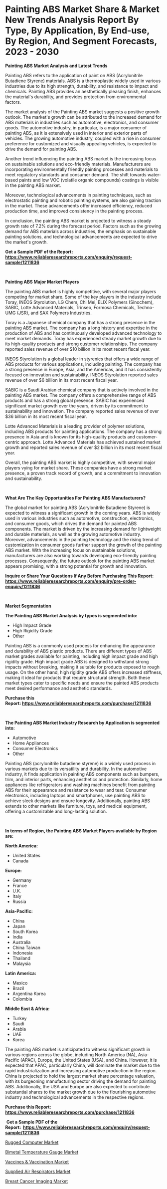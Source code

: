 <p><h1>Painting ABS Market Share & Market New Trends Analysis Report By Type, By Application, By End-use, By Region, And Segment Forecasts, 2023 - 2030</h1></p><p><strong>Painting ABS Market Analysis and Latest Trends</strong></p>
<p><p>Painting ABS refers to the application of paint on ABS (Acrylonitrile Butadiene Styrene) materials. ABS is a thermoplastic widely used in various industries due to its high strength, durability, and resistance to impact and chemicals. Painting ABS provides an aesthetically pleasing finish, enhances the material's durability, and provides protection from environmental factors.</p><p>The market analysis of the Painting ABS market suggests a positive growth outlook. The market's growth can be attributed to the increased demand for ABS materials in industries such as automotive, electronics, and consumer goods. The automotive industry, in particular, is a major consumer of painting ABS, as it is extensively used in interior and exterior parts of vehicles. The growing automotive industry, coupled with a rise in consumer preference for customized and visually appealing vehicles, is expected to drive the demand for painting ABS.</p><p>Another trend influencing the painting ABS market is the increasing focus on sustainable solutions and eco-friendly materials. Manufacturers are incorporating environmentally friendly painting processes and materials to meet regulatory standards and consumer demand. The shift towards water-based paints and low VOC (volatile organic compounds) coatings is visible in the painting ABS market.</p><p>Moreover, technological advancements in painting techniques, such as electrostatic painting and robotic painting systems, are also gaining traction in the market. These advancements offer increased efficiency, reduced production time, and improved consistency in the painting process.</p><p>In conclusion, the painting ABS market is projected to witness a steady growth rate of 7.2% during the forecast period. Factors such as the growing demand for ABS materials across industries, the emphasis on sustainable painting solutions, and technological advancements are expected to drive the market's growth.</p></p>
<p><strong>Get a Sample PDF of the Report:&nbsp; <a href="https://www.reliableresearchreports.com/enquiry/request-sample/1211836">https://www.reliableresearchreports.com/enquiry/request-sample/1211836</a></strong></p>
<p>&nbsp;</p>
<p><strong>Painting ABS Major Market Players</strong></p>
<p><p>The painting ABS market is highly competitive, with several major players competing for market share. Some of the key players in the industry include Toray, INEOS Styrolution, LG Chem, Chi Mei, ELIX Polymers (Sinochem), SABIC, Lotte Advanced Materials, Trinseo, Formosa Chemicals, Techno-UMG (JSR), and SAX Polymers Industries.</p><p>Toray is a Japanese chemical company that has a strong presence in the painting ABS market. The company has a long history and expertise in the production of ABS and has continuously developed advanced technology to meet market demands. Toray has experienced steady market growth due to its high-quality products and strong customer relationships. The company reported sales revenue of over $10 billion in its most recent fiscal year.</p><p>INEOS Styrolution is a global leader in styrenics that offers a wide range of ABS products for various applications, including painting. The company has a strong presence in Europe, Asia, and the Americas, and it has consistently focused on innovation and sustainability. INEOS Styrolution reported sales revenue of over $6 billion in its most recent fiscal year.</p><p>SABIC is a Saudi Arabian chemical company that is actively involved in the painting ABS market. The company offers a comprehensive range of ABS products and has a strong global presence. SABIC has experienced significant market growth over the years, driven by its commitment to sustainability and innovation. The company reported sales revenue of over $36 billion in its most recent fiscal year.</p><p>Lotte Advanced Materials is a leading provider of polymer solutions, including ABS products for painting applications. The company has a strong presence in Asia and is known for its high-quality products and customer-centric approach. Lotte Advanced Materials has achieved sustained market growth and reported sales revenue of over $2 billion in its most recent fiscal year.</p><p>Overall, the painting ABS market is highly competitive, with several major players vying for market share. These companies have a strong market presence, a proven track record of growth, and a commitment to innovation and sustainability.</p></p>
<p>&nbsp;</p>
<p><strong>What Are The Key Opportunities For Painting ABS Manufacturers?</strong></p>
<p><p>The global market for painting ABS (Acrylonitrile Butadiene Styrene) is expected to witness a significant growth in the coming years. ABS is widely used in various industries such as automotive, construction, electronics, and consumer goods, which drives the demand for painted ABS components. The market is driven by the increasing demand for lightweight and durable materials, as well as the growing automotive industry. Moreover, advancements in the painting technology and the rising trend of customization in consumer goods further support the growth of the painting ABS market. With the increasing focus on sustainable solutions, manufacturers are also working towards developing eco-friendly painting processes. Consequently, the future outlook for the painting ABS market appears promising, with a strong potential for growth and innovation.</p></p>
<p><strong>Inquire or Share Your Questions If Any Before Purchasing This Report: <a href="https://www.reliableresearchreports.com/enquiry/pre-order-enquiry/1211836">https://www.reliableresearchreports.com/enquiry/pre-order-enquiry/1211836</a></strong></p>
<p>&nbsp;</p>
<p><strong>Market Segmentation</strong></p>
<p><strong>The Painting ABS Market Analysis by types is segmented into:</strong></p>
<p><ul><li>High Impact Grade</li><li>High Rigidity Grade</li><li>Other</li></ul></p>
<p><p>Painting ABS is a commonly used process for enhancing the appearance and durability of ABS plastic products. There are different types of ABS market grades available for painting, including high impact grade and high rigidity grade. High impact grade ABS is designed to withstand strong impacts without breaking, making it suitable for products exposed to rough usage. On the other hand, high rigidity grade ABS offers increased stiffness, making it ideal for products that require structural strength. Both these market types cater to specific needs and ensure the painted ABS products meet desired performance and aesthetic standards.</p></p>
<p><strong>Purchase this Report:&nbsp;<a href="https://www.reliableresearchreports.com/purchase/1211836">https://www.reliableresearchreports.com/purchase/1211836</a></strong></p>
<p>&nbsp;</p>
<p><strong>The Painting ABS Market Industry Research by Application is segmented into:</strong></p>
<p><ul><li>Automotive</li><li>Home Appliances</li><li>Consumer Electronics</li><li>Other</li></ul></p>
<p><p>Painting ABS (acrylonitrile butadiene styrene) is a widely used process in various markets due to its versatility and durability. In the automotive industry, it finds application in painting ABS components such as bumpers, trim, and interior parts, enhancing aesthetics and protection. Similarly, home appliances like refrigerators and washing machines benefit from painting ABS for their appearance and resistance to wear and tear. Consumer electronics, including laptops and smartphones, use painting ABS to achieve sleek designs and ensure longevity. Additionally, painting ABS extends to other markets like furniture, toys, and medical equipment, offering a customizable and long-lasting solution.</p></p>
<p>&nbsp;</p>
<p><strong>In terms of Region, the Painting ABS Market Players available by Region are:</strong></p>
<p>
    <p> <strong> North America: </strong>
        <ul>
            <li>United States</li>
            <li>Canada</li>
        </ul>
        </p> 
    <p> <strong> Europe: </strong>
        <ul>
            <li>Germany</li>
            <li>France</li>
            <li>U.K.</li>
            <li>Italy</li>
            <li>Russia</li>
        </ul>
        </p> 
    <p> <strong> Asia-Pacific: </strong>
        <ul>
            <li>China</li>
            <li>Japan</li>
            <li>South Korea</li>
            <li>India</li>
            <li>Australia</li>
            <li>China Taiwan</li>
            <li>Indonesia</li>
            <li>Thailand</li>
            <li>Malaysia</li>
        </ul>
        </p> 
    <p> <strong> Latin America: </strong>
        <ul>
            <li>Mexico</li>
            <li>Brazil</li>
            <li>Argentina Korea</li>
            <li>Colombia</li>
        </ul>
        </p> 
    <p> <strong> Middle East & Africa: </strong>
        <ul>
            <li>Turkey</li>
            <li>Saudi</li>
            <li>Arabia</li>
            <li>UAE</li>
            <li>Korea</li>
        </ul>
    </p>
    </p>
<p><p>The painting ABS market is anticipated to witness significant growth in various regions across the globe, including North America (NA), Asia-Pacific (APAC), Europe, the United States (USA), and China. However, it is expected that APAC, particularly China, will dominate the market due to the rapid industrialization and increasing automotive production in the region. China is projected to hold the largest market share percentage valuation, with its burgeoning manufacturing sector driving the demand for painting ABS. Additionally, the USA and Europe are also expected to contribute substantial shares to the market growth due to the flourishing automotive industry and technological advancements in the respective regions.</p></p>
<p><strong>Purchase this Report: <a href="https://www.reliableresearchreports.com/purchase/1211836">https://www.reliableresearchreports.com/purchase/1211836</a></strong></p>
<p>&nbsp;<strong>Get a Sample PDF of the Report:&nbsp;&nbsp;<a href="https://www.reliableresearchreports.com/enquiry/request-sample/1211836">https://www.reliableresearchreports.com/enquiry/request-sample/1211836</a></strong></p>
<p><strong></strong></p>
<p><p><a href="https://medium.com/@mhdhonirp23/rugged-computer-market-size-growth-forecast-2023-2030-3b4962b39de8">Rugged Computer Market</a></p><p><a href="https://github.com/Paul14Anderson63/Market-Research-Report-List-1/blob/main/bimetal-temperature-gauge-market.md">Bimetal Temperature Gauge Market</a></p><p><a href="https://www.linkedin.com/pulse/vaccines-amp-vaccination-market-size-share-trends-analysis-pocpe/">Vaccines & Vaccination Market</a></p><p><a href="https://medium.com/@jackyhammes/supplied-air-respirators-market-size-cagr-trends-2024-2030-81f9e1ae8ef2">Supplied Air Respirators Market</a></p><p><a href="https://www.linkedin.com/pulse/breast-cancer-imaging-market-research-report-unlocks-ksdje/">Breast Cancer Imaging Market</a></p></p>